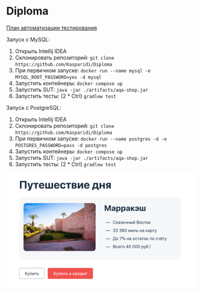 # Diploma
[План автоматизации тестирования](https://github.com/Kasparidi/Diploma/blob/master/documentation/Plan.md)

Запуск с MySQL:
1. Открыть Intellij IDEA
1. Склонировать репозиторий: ``git clone https://github.com/Kasparidi/Diploma``
1. При первичном запуске: ``docker run --name mysql -e MYSQL_ROOT_PASSWORD=yes -d mysql``   
1. Запустить контейнеры: ``docker compose up``
1. Запустить SUT: ``java -jar ./artifacts/aqa-shop.jar``
1. Запустить тесты: (2 * Ctrl) ``gradlew test``

Запуск с PostgreSQL:
1. Открыть Intellij IDEA
1. Склонировать репозиторий: ``git clone https://github.com/Kasparidi/Diploma``
1. При первичном запуске: ``docker run --name postgres -d -e POSTGRES_PASSWORD=pass -d postgres``   
1. Запустить контейнеры: ``docker compose up``
1. Запустить SUT: ``java -jar ./artifacts/aqa-shop.jar``
1. Запустить тесты: (2 * Ctrl) ``gradlew test``

![img.png](src/test/resources/img.png)
